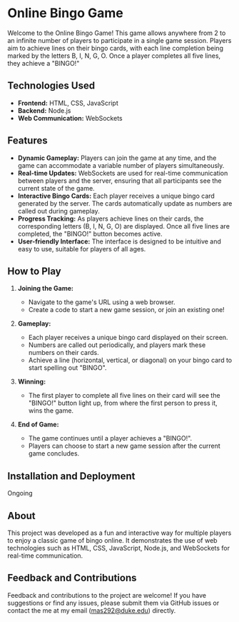 # Online Bingo Game

Welcome to the Online Bingo Game! This game allows anywhere from 2 to an infinite number of players to participate in a single game session. Players aim to achieve lines on their bingo cards, with each line completion being marked by the letters B, I, N, G, O. Once a player completes all five lines, they achieve a "BINGO!"

## Technologies Used
- **Frontend:** HTML, CSS, JavaScript
- **Backend:** Node.js
- **Web Communication:** WebSockets

## Features
- **Dynamic Gameplay:** Players can join the game at any time, and the game can accommodate a variable number of players simultaneously.
- **Real-time Updates:** WebSockets are used for real-time communication between players and the server, ensuring that all participants see the current state of the game.
- **Interactive Bingo Cards:** Each player receives a unique bingo card generated by the server. The cards automatically update as numbers are called out during gameplay.
- **Progress Tracking:** As players achieve lines on their cards, the corresponding letters (B, I, N, G, O) are displayed. Once all five lines are completed, the "BINGO!" button becomes active.
- **User-friendly Interface:** The interface is designed to be intuitive and easy to use, suitable for players of all ages.

## How to Play
1. **Joining the Game:**
   - Navigate to the game's URL using a web browser.
   - Create a code to start a new game session, or join an existing one!

2. **Gameplay:**
   - Each player receives a unique bingo card displayed on their screen.
   - Numbers are called out periodically, and players mark these numbers on their cards.
   - Achieve a line (horizontal, vertical, or diagonal) on your bingo card to start spelling out "BINGO".

3. **Winning:**
   - The first player to complete all five lines on their card will see the "BINGO!" button light up, from where the first person to press it, wins the game.

4. **End of Game:**
   - The game continues until a player achieves a "BINGO!".
   - Players can choose to start a new game session after the current game concludes.

## Installation and Deployment
Ongoing

## About
This project was developed as a fun and interactive way for multiple players to enjoy a classic game of bingo online. It demonstrates the use of web technologies such as HTML, CSS, JavaScript, Node.js, and WebSockets for real-time communication.

## Feedback and Contributions
Feedback and contributions to the project are welcome! If you have suggestions or find any issues, please submit them via GitHub issues or contact the me at my email (mas292@duke.edu) directly.
